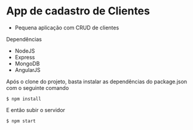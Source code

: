 # App de cadastro de Clientes

* Pequena aplicação com CRUD de clientes

Dependências

* NodeJS
* Express
* MongoDB
* AngularJS
 
Após o clone do projeto, basta instalar as dependências do package.json com o seguinte comando    
    
    $ npm install

E então subir o servidor    
    
    $ npm start

